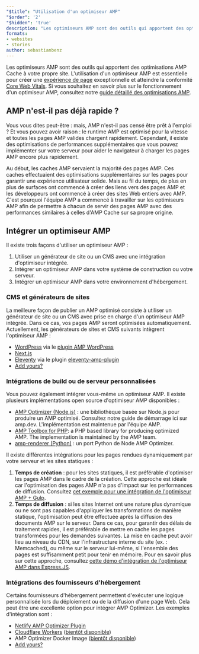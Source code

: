 ```yaml
---
"$title": "Utilisation d'un optimiseur AMP"
"$order": '2'
"$hidden": 'true'
description: "Les optimiseurs AMP sont des outils qui apportent des optimisations AMP Cache à votre propre site. L'utilisation d'un optimiseur AMP est essentielle pour créer une expérience de page exceptionnelle et atteindre la conformité Core Web Vitals. Ce guide explique comment utiliser au mieux un optimiseur AMP pour optimiser vos pages AMP."
formats:
- websites
- stories
author: sebastianbenz
---
```


Les optimiseurs AMP sont des outils qui apportent des optimisations AMP Cache à votre propre site. L'utilisation d'un optimiseur AMP est essentielle pour créer une [expérience de page](https://developers.google.com/search/docs/guides/page-experience) exceptionnelle et atteindre la conformité [Core Web Vitals](https://web.dev/vitals/). Si vous souhaitez en savoir plus sur le fonctionnement d'un optimiseur AMP, consultez notre [guide détaillé des optimisations AMP](explainer.md).

## AMP n'est-il pas déjà rapide ?

Vous vous dites peut-être : mais, AMP n'est-il pas censé être prêt à l'emploi ? Et vous pouvez avoir raison : le runtime AMP est optimisé pour la vitesse et toutes les pages AMP valides chargent rapidement. Cependant, il existe des optimisations de performances supplémentaires que vous pouvez implémenter sur votre serveur pour aider le navigateur à charger les pages AMP encore plus rapidement.

Au début, les caches AMP servaient la majorité des pages AMP. Ces caches effectuaient des optimisations supplémentaires sur les pages pour garantir une expérience utilisateur solide. Mais au fil du temps, de plus en plus de surfaces ont commencé à créer des liens vers des pages AMP et les développeurs ont commencé à créer des sites Web entiers avec AMP. C'est pourquoi l'équipe AMP a commencé à travailler sur les optimiseurs AMP afin de permettre à chacun de servir des pages AMP avec des performances similaires à celles d'AMP Cache sur sa propre origine.

## Intégrer un optimiseur AMP

Il existe trois façons d'utiliser un optimiseur AMP :

1. Utiliser un générateur de site ou un CMS avec une intégration d'optimiseur intégrée.
2. Intégrer un optimiseur AMP dans votre système de construction ou votre serveur.
3. Intégrer un optimiseur AMP dans votre environnement d'hébergement.

### CMS et générateurs de sites

La meilleure façon de publier un AMP optimisé consiste à utiliser un générateur de site ou un CMS avec prise en charge d'un optimiseur AMP intégrée. Dans ce cas, vos pages AMP seront optimisées automatiquement. Actuellement, les générateurs de sites et CMS suivants intègrent l'optimiseur AMP :

- [WordPress](https://wordpress.org/) via le [plugin AMP WordPress](https://wordpress.org/plugins/amp/)
- [Next.js](https://nextjs.org/docs/api-reference/next/amp)
- [Eleventy](https://www.11ty.dev/) via le plugin [eleventy-amp-plugin](https://blog.amp.dev/2020/07/28/introducing-the-eleventy-amp-plugin/)
- [Add yours?](https://github.com/ampproject/amp.dev/issues/new?assignees=&labels=Category%3A+Content%2C+Status%3A+Pending+Triage&template=content.md&title=)

### Intégrations de build ou de serveur personnalisées

Vous pouvez également intégrer vous-même un optimiseur AMP. Il existe plusieurs implémentations open source d'optimiseur AMP disponibles :

- [AMP Optimizer (Node.js)](node-amp-optimizer.md) : une bibliothèque basée sur Node.js pour produire un AMP optimisé. Consultez notre guide de démarrage ici sur amp.dev. L'implémentation est maintenue par l'équipe AMP.
- [AMP Toolbox for PHP](https://github.com/ampproject/amp-toolbox-php): a PHP based library for producing optimized AMP. The implementation is maintained by the AMP team.
- [amp-renderer (Python)](https://github.com/chasefinch/amp-renderer) : un port Python de Node AMP Optimizer.

Il existe différentes intégrations pour les pages rendues dynamiquement par votre serveur et les sites statiques :

1. **Temps de création** : pour les sites statiques, il est préférable d'optimiser les pages AMP dans le cadre de la création. Cette approche est idéale car l'optimisation des pages AMP n'a pas d'impact sur les performances de diffusion. Consultez [cet exemple pour une intégration de l'optimiseur AMP + Gulp](https://github.com/ampproject/amp-toolbox/tree/main/packages/optimizer/demo/gulp).
2. **Temps de diffusion** : si les sites Internet ont une nature plus dynamique ou ne sont pas capables d'appliquer les transformations de manière statique, l'optimisation peut être effectuée après la diffusion des documents AMP sur le serveur. Dans ce cas, pour garantir des délais de traitement rapides, il est préférable de mettre en cache les pages transformées pour les demandes suivantes. La mise en cache peut avoir lieu au niveau du CDN, sur l'infrastructure interne du site (ex. : Memcached), ou même sur le serveur lui-même, si l'ensemble des pages est suffisamment petit pour tenir en mémoire. Pour en savoir plus sur cette approche, consultez [cette démo d'intégration de l'optimiseur AMP dans Express.JS](https://github.com/ampproject/amp-toolbox/tree/main/packages/optimizer/demo/express).

### Intégrations des fournisseurs d'hébergement

Certains fournisseurs d'hébergement permettent d'exécuter une logique personnalisée lors du déploiement ou de la diffusion d'une page Web. Cela peut être une excellente option pour intégrer AMP Optimizer. Les exemples d'intégration sont :

- [Netlify AMP Optimizer Plugin](https://github.com/martinbean/netlify-plugin-amp-server-side-rendering#amp-server-side-rendering-netlify-plugin)
- [Cloudflare Workers](https://workers.cloudflare.com/) ([bientôt disponible](https://github.com/ampproject/amp-toolbox/issues/878))
- AMP Optimizer Docker Image ([bientôt disponible](https://github.com/ampproject/amp-toolbox/issues/879))
- [Add yours?](https://github.com/ampproject/amp.dev/issues/new?assignees=&labels=Category%3A+Content%2C+Status%3A+Pending+Triage&template=content.md&title=)
